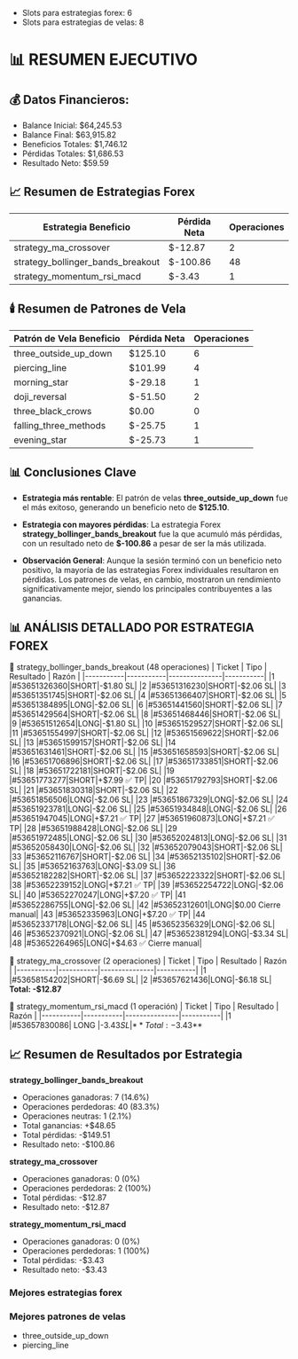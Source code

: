 * Slots para estrategias forex: 6 
* Slots para estrategias de velas: 8

# 📊 RESUMEN EJECUTIVO

## 💰 Datos Financieros:

* Balance Inicial: $64,245.53
* Balance Final: $63,915.82
* Beneficios Totales: $1,746.12
* Pérdidas Totales: $1,686.53
* Resultado Neto: $59.59

## 📈 Resumen de Estrategias Forex

Estrategia	Beneficio | Pérdida Neta	 | Operaciones
--- | --- | ---
strategy_ma_crossover	|   $-12.87	 | 2
strategy_bollinger_bands_breakout	|   $-100.86	 | 48
strategy_momentum_rsi_macd	|   $-3.43	 | 1

## 🕯️ Resumen de Patrones de Vela
Patrón de Vela	Beneficio | Pérdida Neta	 | Operaciones
--- | --- | ---
three_outside_up_down	|   $125.10	 | 6
piercing_line	|   $101.99	 | 4
morning_star	|   $-29.18	 | 1
doji_reversal	|   $-51.50	 | 2
three_black_crows	|   $0.00	 | 0
falling_three_methods	|   $-25.75	 | 1
evening_star	|   $-25.73	 | 1

## 📊 Conclusiones Clave

* **Estrategia más rentable**: El patrón de velas **three_outside_up_down** fue el más exitoso, generando un beneficio neto de **$125.10**.

* **Estrategia con mayores pérdidas**: La estrategia Forex **strategy_bollinger_bands_breakout** fue la que acumuló más pérdidas, con un resultado neto de **$-100.86** a pesar de ser la más utilizada.

* **Observación General**: Aunque la sesión terminó con un beneficio neto positivo, la mayoría de las estrategias Forex individuales resultaron en pérdidas. Los patrones de velas, en cambio, mostraron un rendimiento significativamente mejor, siendo los principales contribuyentes a las ganancias.


## 📊 ANÁLISIS DETALLADO POR ESTRATEGIA FOREX
🔹 strategy_bollinger_bands_breakout (48 operaciones)
|   Ticket  |   Tipo    |   Resultado   |   Razón   |
|-----------|-----------|---------------|-----------|
|1	|#53651326360|SHORT|-$1.80	SL|
|2	|#53651316230|SHORT|-$2.06	SL|
|3	|#53651351745|SHORT|-$2.06	SL|
|4	|#53651366407|SHORT|-$2.06	SL|
|5	|#53651384895|LONG|-$2.06	SL|
|6	|#53651441560|SHORT|-$2.06	SL|
|7	|#53651429564|SHORT|-$2.06	SL|
|8	|#53651468446|SHORT|-$2.06	SL|
|9	|#53651512654|LONG|-$1.80	SL|
|10	|#53651529527|SHORT|-$2.06	SL|
|11	|#53651554997|SHORT|-$2.06	SL|
|12	|#53651569622|SHORT|-$2.06	SL|
|13	|#53651599157|SHORT|-$2.06	SL|
|14	|#53651631461|SHORT|-$2.06	SL|
|15	|#53651658593|SHORT|-$2.06	SL|
|16	|#53651706896|SHORT|-$2.06	SL|
|17	|#53651733851|SHORT|-$2.06	SL|
|18	|#53651722181|SHORT|-$2.06	SL|
|19	|#53651773277|SHORT|+$7.99 ✅	TP|
|20	|#53651792793|SHORT|-$2.06	SL|
|21	|#53651830318|SHORT|-$2.06	SL|
|22	|#53651856506|LONG|-$2.06	SL|
|23	|#53651867329|LONG|-$2.06	SL|
|24	|#53651923781|LONG|-$2.06	SL|
|25	|#53651934848|LONG|-$2.06	SL|
|26	|#53651947045|LONG|+$7.21 ✅	TP|
|27	|#53651960873|LONG|+$7.21 ✅	TP|
|28	|#53651988428|LONG|-$2.06	SL|
|29	|#53651972485|LONG|-$2.06	SL|
|30	|#53652024813|LONG|-$2.06	SL|
|31	|#53652058430|LONG|-$2.06	SL|
|32	|#53652079043|SHORT|-$2.06	SL|
|33	|#53652116767|SHORT|-$2.06	SL|
|34	|#53652135102|SHORT|-$2.06	SL|
|35	|#53652163763|LONG|-$3.09	SL|
|36	|#53652182282|SHORT|-$2.06	SL|
|37	|#53652223322|SHORT|-$2.06	SL|
|38	|#53652239152|LONG|+$7.21 ✅	TP|
|39	|#53652254722|LONG|-$2.06	SL|
|40	|#53652270247|LONG|+$7.20 ✅	TP|
|41	|#53652286755|LONG|-$2.06	SL|
|42	|#53652312601|LONG|$0.00	Cierre manual|
|43	|#53652335963|LONG|+$7.20 ✅	TP|
|44	|#53652337178|LONG|-$2.06	SL|
|45	|#53652356329|LONG|-$2.06	SL|
|46	|#53652370921|LONG|-$2.06	SL|
|47	|#53652381294|LONG|-$3.34	SL|
|48	|#53652264965|LONG|+$4.63 ✅	Cierre manual|


🔹 strategy_ma_crossover (2 operaciones)
|   Ticket  |   Tipo    |   Resultado   |   Razón   |
|-----------|-----------|---------------|-----------|
|1	|#53658154202|SHORT|-$6.69	SL|
|2	|#53657621436|LONG|-$6.18	SL|
**Total: -$12.87**

🔹 strategy_momentum_rsi_macd (1 operación)
|   Ticket  |   Tipo    |   Resultado   |   Razón   |
|-----------|-----------|---------------|-----------|
|1	        |#53657830086|  LONG        |-$3.43	SL  |
**Total: -$3.43**

## 📈 Resumen de Resultados por Estrategia

**strategy_bollinger_bands_breakout**
- Operaciones ganadoras: 7 (14.6%)
- Operaciones perdedoras: 40 (83.3%)
- Operaciones neutras: 1 (2.1%)
- Total ganancias: +$48.65
- Total pérdidas: -$149.51
- Resultado neto: -$100.86

**strategy_ma_crossover**
- Operaciones ganadoras: 0 (0%)
- Operaciones perdedoras: 2 (100%)
- Total pérdidas: -$12.87
- Resultado neto: -$12.87

**strategy_momentum_rsi_macd**
- Operaciones ganadoras: 0 (0%)
- Operaciones perdedoras: 1 (100%)
- Total pérdidas: -$3.43
- Resultado neto: -$3.43


### Mejores estrategias forex

### Mejores patrones de velas

* three_outside_up_down
* piercing_line